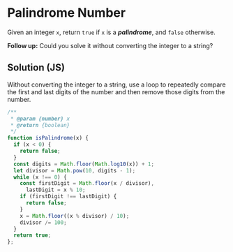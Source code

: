 # Palindrome Number

Given an integer `x`, return `true` if `x` is a _**palindrome**_, and `false` otherwise.

**Follow up:** Could you solve it without converting the integer to a string?

## Solution (JS)
Without converting the integer to a string, use a loop to repeatedly compare the first and last digits of the number and then remove those digits from the number.
```js
/**
 * @param {number} x
 * @return {boolean}
 */
function isPalindrome(x) {
  if (x < 0) {
    return false;
  }
  const digits = Math.floor(Math.log10(x)) + 1;
  let divisor = Math.pow(10, digits - 1);
  while (x !== 0) {
    const firstDigit = Math.floor(x / divisor),
      lastDigit = x % 10;
    if (firstDigit !== lastDigit) {
      return false;
    }
    x = Math.floor((x % divisor) / 10);
    divisor /= 100;
  }
  return true;
};
```